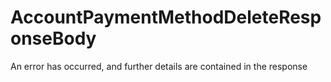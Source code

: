 # AccountPaymentMethodDeleteResponseBody

An error has occurred, and further details are contained in the response

